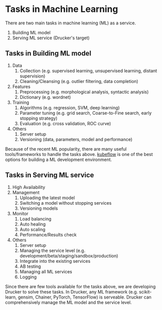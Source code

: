 # Tasks in Machine Learning
There are two main tasks in machine learning (ML) as a service.

1. Building ML model
1. Serving ML service (Drucker's target)

## Tasks in Building ML model
1. Data
    1. Collection (e.g. supervised learning, unsupervised learning, distant supervision)
    1. Cleaning/Cleansing (e.g. outlier filtering, data completion)
1. Features
    1. Preprocessing (e.g. morphological analysis, syntactic analysis)
    1. Dictionary (e.g. wordnet)
1. Training
    1. Algorithms (e.g. regression, SVM, deep learning)
    1. Parameter tuning (e.g. grid search, Coarse-to-Fine search, early stopping strategy)
    1. Evaluation (e.g. cross validation, ROC curve)
1. Others
    1. Server setup
    1. Versioning (data, parameters, model and performance)

Because of the recent ML popularity, there are many useful tools/frameworks to handle the tasks above. [kubeflow](https://github.com/kubeflow/kubeflow) is one of the best options for building a ML development environment.

## Tasks in Serving ML service
1. High Availability
1. Management
    1. Uploading the latest model
    1. Switching a model without stopping services
    1. Versioning models
1. Monitor
    1. Load balancing
    1. Auto healing
    1. Auto scaling
    1. Performance/Results check
1. Others
    1. Server setup
    1. Managing the service level (e.g. development/beta/staging/sandbox/production)
    1. Integrate into the existing services
    1. AB testing
    1. Managing all ML services
    1. Logging

Since there are few tools available for the tasks above, we are developing Drucker to solve these tasks. In Drucker, any ML framework (e.g. scikit-learn, gensim, Chainer, PyTorch, TensorFlow) is serveable. Drucker can comprehensively manage the ML model and the service level.